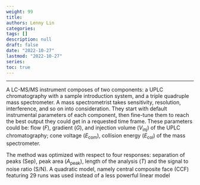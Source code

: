 ```yaml
---
weight: 99
title: 
authors: Lenny Lin
categories: 
tags: []
description: null
draft: false
date: "2022-10-27"
lastmod: "2022-10-27"
series: 
toc: true
---
```


<!--more-->
---


A LC-MS/MS instrument composes of two components: a UPLC chromatography with a sample introduction system, and a triple quadruple mass spectrometer. A mass spectrometrist takes sensitivity, resolution, interference, and so on into consideration. They start with default instrumental parameters of each component, then fine-tune them to reach the best output they could get in a requested time frame.  These parameters could be: flow (*F*), gradient (*G*), and injection volume (*V*<sub>inj</sub>) of the UPLC chromatography; cone voltage (*E*<sub>com</sub>), collision energy (*E*<sub>col</sub>) of the mass spectrometer.

The method was optimized with respect to four responses: separation of peaks (Sep), peak area (*A*<sub>peak</sub>), length of the analysis (*T*) and the signal to noise ratio (S/N). A quadratic model, namely central composite face (CCF) featuring 29 runs was used instead of a less powerful linear model